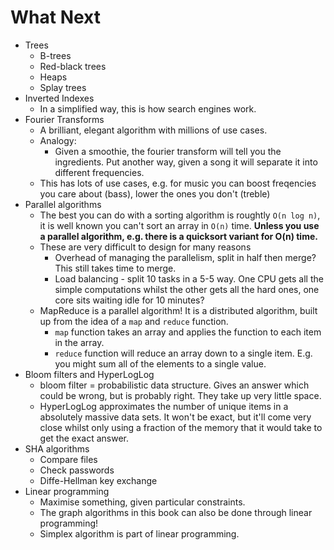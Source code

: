 # What Next

* Trees
  * B-trees
  * Red-black trees
  * Heaps
  * Splay trees
* Inverted Indexes
  * In a simplified way, this is how search engines work.
* Fourier Transforms
  * A brilliant, elegant algorithm with millions of use cases.
  * Analogy:
    * Given a smoothie, the fourier transform will tell you the ingredients. Put another way, given a song it will separate it into different frequencies.
  * This has lots of use cases, e.g. for music you can boost freqencies you care about (bass), lower the ones you don't (treble)
* Parallel algorithms
  * The best you can do with a sorting algorithm is roughtly `O(n log n)`, it is well known you can't sort an array in `O(n)` time. **Unless you use a parallel algorithm, e.g. there is a quicksort variant for O(n) time.**
  * These are very difficult to design for many reasons
    * Overhead of managing the parallelism, split in half then merge? This still takes time to merge.
    * Load balancing - split 10 tasks in a 5-5 way. One CPU gets all the simple computations whilst the other gets all the hard ones, one core sits waiting idle for 10 minutes?
  * MapReduce is a parallel algorithm! It is a distributed algorithm, built up from the idea of a `map` and `reduce` function.
    * `map` function takes an array and applies the function to each item in the array.
    * `reduce` function will reduce an array down to a single item. E.g. you might sum all of the elements to a single value.
* Bloom filters and HyperLogLog
  * bloom filter = probabilistic data structure. Gives an answer which could be wrong, but is probably right. They take up very little space.
  * HyperLogLog approximates the number of unique items in a absolutely massive data sets. It won't be exact, but it'll come very close whilst only using a fraction of the memory that it would take to get the exact answer.
* SHA algorithms
  * Compare files
  * Check passwords
  * Diffe-Hellman key exchange
* Linear programming
  * Maximise something, given particular constraints.
  * The graph algorithms in this book can also be done through linear programming!
  * Simplex algorithm is part of linear programming.